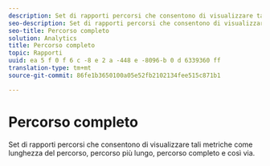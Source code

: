 ```yaml
---
description: Set di rapporti percorsi che consentono di visualizzare tali metriche come lunghezza del percorso, percorso più lungo, percorso completo e così via.
seo-description: Set di rapporti percorsi che consentono di visualizzare tali metriche come lunghezza del percorso, percorso più lungo, percorso completo e così via.
seo-title: Percorso completo
solution: Analytics
title: Percorso completo
topic: Rapporti
uuid: ea 5 f 0 f 6 c -8 e 2 a -448 e -8096-b 0 d 6339360 ff
translation-type: tm+mt
source-git-commit: 86fe1b3650100a05e52fb2102134fee515c871b1

---
```



# Percorso completo

Set di rapporti percorsi che consentono di visualizzare tali metriche come lunghezza del percorso, percorso più lungo, percorso completo e così via.

